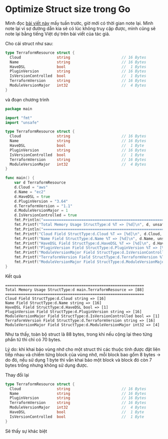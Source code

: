 # Optimize Struct size trong Go

Mình đọc [bài viết này](https://towardsdev.com/golang-writing-memory-efficient-and-cpu-optimized-go-structs-62fcef4dbfd0) mấy tuần trước, giờ mới có thời gian note lại. Mình note lại vì sợ đường dẫn kia sẽ có lúc không truy cập được, mình cũng sẽ note lại bằng tiếng Việt dự trên bài viết của tác giả.

Cho cái struct như sau:

```go
type TerraformResource struct {
  Cloud                string                       // 16 Bytes
  Name                 string                       // 16 Bytes
  HaveDSL              bool                         //  1 Bytes
  PluginVersion        string                       // 16 Bytes
  IsVersionControlled  bool                         //  1 Bytes
  TerraformVersion     string                       // 16 Bytes
  ModuleVersionMajor   int32                        //  4 Bytes
}
```

và đoạn chương trình

```go
package main

import "fmt"
import "unsafe"

type TerraformResource struct {
  Cloud                string                       // 16 Bytes
  Name                 string                       // 16 Bytes
  HaveDSL              bool                         //  1 Byte
  PluginVersion        string                       // 16 Bytes
  IsVersionControlled  bool                         //  1 Byte
  TerraformVersion     string                       // 16 Bytes
  ModuleVersionMajor   int32                        //  4 Bytes
}

func main() {
    var d TerraformResource
    d.Cloud = "aws"
    d.Name = "ec2"
    d.HaveDSL = true
    d.PluginVersion = "3.64"
    d.TerraformVersion = "1.1"
    d.ModuleVersionMajor = 1
    d.IsVersionControlled = true
    fmt.Println("==============================================================")
    fmt.Printf("Total Memory Usage StructType:d %T => [%d]\n", d, unsafe.Sizeof(d))
    fmt.Println("==============================================================")
    fmt.Printf("Cloud Field StructType:d.Cloud %T => [%d]\n", d.Cloud, unsafe.Sizeof(d.Cloud))
    fmt.Printf("Name Field StructType:d.Name %T => [%d]\n", d.Name, unsafe.Sizeof(d.Name))
    fmt.Printf("HaveDSL Field StructType:d.HaveDSL %T => [%d]\n", d.HaveDSL, unsafe.Sizeof(d.HaveDSL))
    fmt.Printf("PluginVersion Field StructType:d.PluginVersion %T => [%d]\n", d.PluginVersion, unsafe.Sizeof(d.PluginVersion))
    fmt.Printf("ModuleVersionMajor Field StructType:d.IsVersionControlled %T => [%d]\n", d.IsVersionControlled, unsafe.Sizeof(d.IsVersionControlled))
    fmt.Printf("TerraformVersion Field StructType:d.TerraformVersion %T => [%d]\n", d.TerraformVersion, unsafe.Sizeof(d.TerraformVersion))
    fmt.Printf("ModuleVersionMajor Field StructType:d.ModuleVersionMajor %T => [%d]\n", d.ModuleVersionMajor, unsafe.Sizeof(d.ModuleVersionMajor))  
}
```

Kết quả

```shell
==============================================================
Total Memory Usage StructType:d main.TerraformResource => [88]
==============================================================
Cloud Field StructType:d.Cloud string => [16]
Name Field StructType:d.Name string => [16]
HaveDSL Field StructType:d.HaveDSL bool => [1]
PluginVersion Field StructType:d.PluginVersion string => [16]
ModuleVersionMajor Field StructType:d.IsVersionControlled bool => [1]
TerraformVersion Field StructType:d.TerraformVersion string => [16]
ModuleVersionMajor Field StructType:d.ModuleVersionMajor int32 => [4]
```

Như ta thấy, toàn bộ struct là 88 bytes, trong khi nếu cộng lại theo từng phần tử thì chỉ có 70 bytes.

Lý do: khi khai báo vùng nhớ cho một struct thì các thuộc tính được đặt liên tiếp nhau và chiếm từng block của vùng nhớ, mỗi block bao gồm 8 bytes -> do đó, nếu sử dụng 1 byte thì vẫn khai báo một block và  block đó còn 7 bytes trống nhưng không sử dụng được.

Thay đổi lại

```go
type TerraformResource struct {
  Cloud                string                       // 16 Bytes
  Name                 string                       // 16 Bytes
  PluginVersion        string                       // 16 Bytes
  TerraformVersion     string                       // 16 Bytes
  ModuleVersionMajor   int32                        //  4 Bytes
  HaveDSL              bool                         //  1 Byte
  IsVersionControlled  bool                         //  1 Byte
}
```

Sẽ thấy sự khác biệt